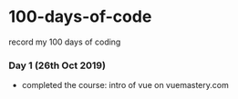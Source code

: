 # 100-days-of-code
record my 100 days of coding 

### Day 1 (26th Oct 2019)
- completed the course: intro of vue on vuemastery.com
